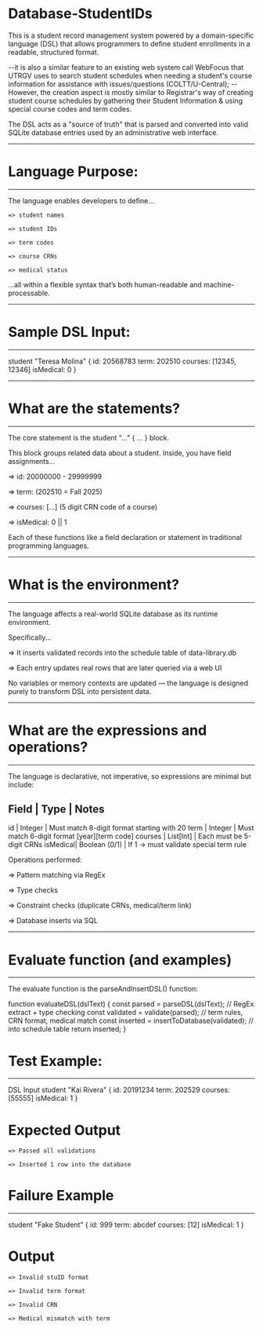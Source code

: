 # Database-StudentIDs
This is a student record management system powered by a domain-specific language (DSL) that allows programmers to define student enrollments in a readable, structured format. 

  --it is also a similar feature to an existing web system call WebFocus that UTRGV uses
        to search student schedules when needing a student's course information for assistance
            with issues/questions (COLTT/U-Central);
    --However, the creation aspect is mostly similar to Registrar's way of creating student
        course schedules by gathering their Student Information & using special course codes
            and term codes.

The DSL acts as a "source of truth" that is parsed and converted into valid SQLite database
    entries used by an administrative web interface.
_____________________________________________________________________________________________

# Language Purpose:
--------------------
The language enables developers to define...

    => student names

    => student IDs

    => term codes

    => course CRNs

    => medical status

...all within a flexible syntax that’s both human-readable and machine-processable.
_____________________________________________________________________________________________

# Sample DSL Input:
---------------------
student "Teresa Molina" {
  id: 20568783
  term: 202510
  courses: [12345, 12346]
  isMedical: 0
}
_____________________________________________________________________________________________

# What are the statements?
--------------------------
The core statement is the student "..." { ... } block.

This block groups related data about a student. Inside, you have field assignments...

=> id: 20000000 - 29999999

=> term: <Year><Term Code> (202510 = Fall 2025)

=> courses: [...] (5 digit CRN code of a course)

=> isMedical: 0 || 1

Each of these functions like a field declaration or statement in traditional programming languages.
_____________________________________________________________________________________________

# What is the environment?
---------------------------
The language affects a real-world SQLite database as its runtime environment.

Specifically...

=> It inserts validated records into the schedule table of data-library.db

=> Each entry updates real rows that are later queried via a web UI

No variables or memory contexts are updated — 
    the language is designed purely to transform DSL into persistent data.
_____________________________________________________________________________________________

# What are the expressions and operations?
---------------------------------------------
The language is declarative, not imperative, so expressions are minimal but include:

Field   |      Type      |   Notes
------------------------------------
id       |  Integer      | Must match 8-digit format starting with 20
term     |  Integer      | Must match 6-digit format [year][term code]
courses	 | List[Int]     | Each must be 5-digit CRNs
isMedical| Boolean (0/1) | If 1 → must validate special term rule

Operations performed:

=> Pattern matching via RegEx

=> Type checks

=> Constraint checks (duplicate CRNs, medical/term link)

=> Database inserts via SQL
_____________________________________________________________________________________________

# Evaluate function (and examples)
----------------------------------
The evaluate function is the parseAndInsertDSL() function:

function evaluateDSL(dslText) {
  const parsed = parseDSL(dslText);   // RegEx extract + type checking
  const validated = validate(parsed); // term rules, CRN format, medical match
  const inserted = insertToDatabase(validated); // into schedule table
  return inserted;
}

# Test Example:
----------------

DSL Input
student "Kai Rivera" {
  id: 20191234
  term: 202529
  courses: [55555]
  isMedical: 1
}

# Expected Output

    => Passed all validations

    => Inserted 1 row into the database

# Failure Example
-----------------
student "Fake Student" {
  id: 999
  term: abcdef
  courses: [12]
  isMedical: 1
}

# Output

    => Invalid stuID format

    => Invalid term format

    => Invalid CRN

    => Medical mismatch with term
